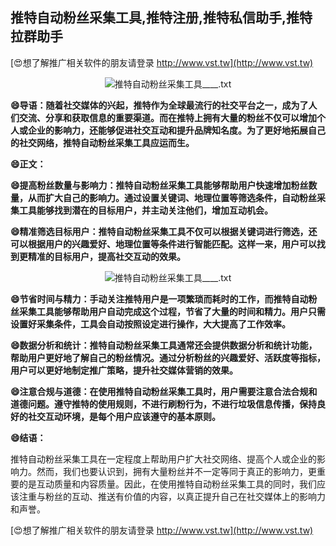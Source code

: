## **推特自动粉丝采集工具,推特注册,推特私信助手,推特拉群助手**

[😍想了解推广相关软件的朋友请登录 http://www.vst.tw](http://www.vst.tw)

 <center><img src="https://vst.tw/MP4/tuiguang/png/3.png" alt="推特自动粉丝采集工具____.txt"></center>

**😄导语：随着社交媒体的兴起，推特作为全球最流行的社交平台之一，成为了人们交流、分享和获取信息的重要渠道。而在推特上拥有大量的粉丝不仅可以增加个人或企业的影响力，还能够促进社交互动和提升品牌知名度。为了更好地拓展自己的社交网络，推特自动粉丝采集工具应运而生。**

**😄正文：**

**😄提高粉丝数量与影响力：推特自动粉丝采集工具能够帮助用户快速增加粉丝数量，从而扩大自己的影响力。通过设置关键词、地理位置等筛选条件，自动粉丝采集工具能够找到潜在的目标用户，并主动关注他们，增加互动机会。**

**😄精准筛选目标用户：推特自动粉丝采集工具不仅可以根据关键词进行筛选，还可以根据用户的兴趣爱好、地理位置等条件进行智能匹配。这样一来，用户可以找到更精准的目标用户，提高社交互动的效果。**

 <center><img src="https://vst.tw/MP4/tuiguang/png/3.png" alt="推特自动粉丝采集工具____.txt"></center>

**😄节省时间与精力：手动关注推特用户是一项繁琐而耗时的工作，而推特自动粉丝采集工具能够帮助用户自动完成这个过程，节省了大量的时间和精力。用户只需设置好采集条件，工具会自动按照设定进行操作，大大提高了工作效率。**

**😄数据分析和统计：推特自动粉丝采集工具通常还会提供数据分析和统计功能，帮助用户更好地了解自己的粉丝情况。通过分析粉丝的兴趣爱好、活跃度等指标，用户可以更好地制定推广策略，提升社交媒体营销的效果。**

**😄注意合规与道德：在使用推特自动粉丝采集工具时，用户需要注意合法合规和道德问题。遵守推特的使用规则，不进行刷粉行为，不进行垃圾信息传播，保持良好的社交互动环境，是每个用户应该遵守的基本原则。**

**😄结语：**

推特自动粉丝采集工具在一定程度上帮助用户扩大社交网络、提高个人或企业的影响力。然而，我们也要认识到，拥有大量粉丝并不一定等同于真正的影响力，更重要的是互动质量和内容质量。因此，在使用推特自动粉丝采集工具的同时，我们应该注重与粉丝的互动、推送有价值的内容，以真正提升自己在社交媒体上的影响力和声誉。

[😍想了解推广相关软件的朋友请登录 http://www.vst.tw](http://www.vst.tw)



